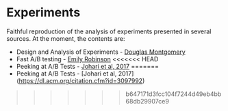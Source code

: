 # Experiments

Faithful reproduction of the analysis of experiments presented in several sources. 
At the moment, the contents are:

 - Design and Analysis of Experiments - [Douglas Montgomery](https://www.amazon.com/Design-Analysis-Experiments-Douglas-Montgomery/dp/1118146921/ref=sr_1_6?ie=UTF8&qid=1518082040&sr=8-6&keywords=douglas+montgomery)
 - Fast A/B testing - [Emily Robinson](https://robinsones.github.io/Making-R-Code-Faster-A-Case-Study/)
<<<<<<< HEAD
 - Peeking at A/B Tests - [Johari et al, 2017](https://dl.acm.org/citation.cfm?id=3097992)
=======
 - Peeking at A/B Tests - [Johari et al, 2017] (https://dl.acm.org/citation.cfm?id=3097992)
>>>>>>> b647171d3fcc104f7244d49eb4bb68db29907ce9
 
 